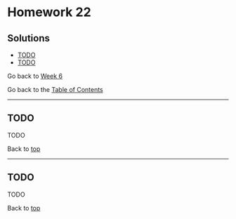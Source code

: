 # Homework 22

## Solutions

- [TODO](#todo)
- [TODO](#todo)

Go back to [Week 6](/Week%206/week-6-homeworks-solutions.md)

Go back to the [Table of Contents](/README.md)

---

## TODO

TODO

Back to [top](#solutions)

---

## TODO

TODO

Back to [top](#solutions)